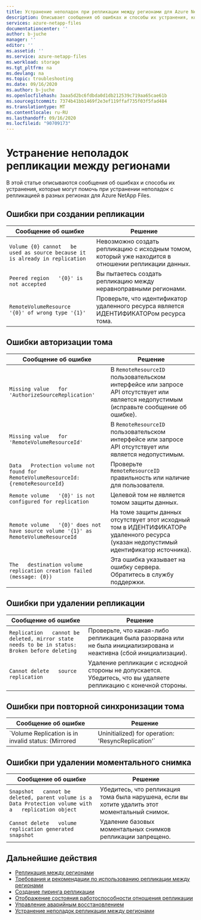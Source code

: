 ```yaml
---
title: Устранение неполадок при репликации между регионами для Azure NetApp Files | Документация Майкрософт
description: Описывает сообщения об ошибках и способы их устранения, которые могут помочь при устранении неполадок с репликацией в разных регионах для Azure NetApp Files.
services: azure-netapp-files
documentationcenter: ''
author: b-juche
manager: ''
editor: ''
ms.assetid: ''
ms.service: azure-netapp-files
ms.workload: storage
ms.tgt_pltfrm: na
ms.devlang: na
ms.topic: troubleshooting
ms.date: 09/16/2020
ms.author: b-juche
ms.openlocfilehash: 3aaa5d2bc6fdbda0d1db212539c719aa65cae61b
ms.sourcegitcommit: 7374b41bb1469f2e3ef119ffaf735f03f5fad484
ms.translationtype: MT
ms.contentlocale: ru-RU
ms.lasthandoff: 09/16/2020
ms.locfileid: "90709173"
---
```

# <a name="troubleshoot-cross-region-replication"></a>Устранение неполадок репликации между регионами

В этой статье описываются сообщения об ошибках и способы их устранения, которые могут помочь при устранении неполадок с репликацией в разных регионах для Azure NetApp Files. 

## <a name="errors-creating-replication"></a>Ошибки при создании репликации  

|     Сообщение об ошибке    |     Решение    |
|-|-|
|     `Volume {0} cannot   be used as source because it is already in replication`    |     Невозможно создать репликацию с исходным томом, который уже находится в отношении репликации данных.    |
|     `Peered region   '{0}' is not accepted`    |     Вы пытаетесь создать репликацию между неравноправными регионами.    |
|     `RemoteVolumeResource   '{0}' of wrong type '{1}'`    |     Проверьте, что идентификатор удаленного ресурса является ИДЕНТИФИКАТОРом ресурса тома.    |

## <a name="errors-authorizing-volume"></a>Ошибки авторизации тома  

|     Сообщение об ошибке    |     Решение    |
|-|-|
|     `Missing value   for 'AuthorizeSourceReplication'`    |     В   `RemoteResourceID` пользовательском интерфейсе или запросе API отсутствует или является недопустимым (исправьте сообщение об ошибке).    |
|     `Missing value   for 'RemoteVolumeResourceId'`    |     В   `RemoteResourceID` пользовательском интерфейсе или запросе API отсутствует или является недопустимым.    |
|     `Data   Protection volume not found for RemoteVolumeResourceId: {remoteResourceId}`    |     Проверьте   `RemoteResourceID` правильность или наличие для пользователя.    |
|     `Remote volume   '{0}' is not configured for replication`    |     Целевой том не является томом защиты данных.    |
|     `Remote volume   '{0}' does not have source volume '{1}' as RemoteVolumeResourceId`    |     На томе защиты данных отсутствует этот исходный том в ИДЕНТИФИКАТОРе удаленного ресурса (указан недопустимый идентификатор источника).    |
|     `The   destination volume replication creation failed (message: {0})`    |     Эта ошибка указывает на ошибку сервера. Обратитесь в службу поддержки.    |

## <a name="errors-deleting-replication"></a>Ошибки при удалении репликации

|     Сообщение об ошибке    |     Решение    |
|-|-|
|     `Replication   cannot be deleted, mirror state needs to be in status: Broken before deleting`    |     Проверьте, что какая-либо репликация была разорвана или не была инициализирована и неактивна (сбой инициализации).    |
|     `Cannot delete   source replication`    |     Удаление репликации с исходной стороны не допускается. Убедитесь, что вы удаляете репликацию с конечной стороны.    |

## <a name="errors-resyncing-volume"></a>Ошибки при повторной синхронизации тома

|     Сообщение об ошибке    |     Решение    |
|-|-|
|     `Volume Replication is in invalid status: (Mirrored|Uninitialized) for operation: 'ResyncReplication'`     |     Проверьте, что репликация тома находится в состоянии "нарушено".    |

## <a name="errors-deleting-snapshot"></a>Ошибки при удалении моментального снимка 

|     Сообщение об ошибке    |     Решение    |
|-|-|
|     `Snapshot   cannot be deleted, parent volume is a Data Protection volume with a   replication object`    |     Убедитесь, что репликация тома была нарушена, если вы хотите удалить этот моментальный снимок.    |
|     `Cannot delete   volume replication generated snapshot`    |     Удаление базовых моментальных снимков репликации запрещено.    |

## <a name="next-steps"></a>Дальнейшие действия  

* [Репликация между регионами](cross-region-replication-introduction.md)
* [Требования и рекомендации по использованию репликации между регионами](cross-region-replication-requirements-considerations.md)
* [Создание пиринга репликации](cross-region-replication-create-peering.md)
* [Отображение состояния работоспособности отношения репликации](cross-region-replication-display-health-status.md)
* [Управление аварийным восстановлением](cross-region-replication-manage-disaster-recovery.md)
* [Устранение неполадок репликации между регионами](troubleshoot-cross-region-replication.md)
